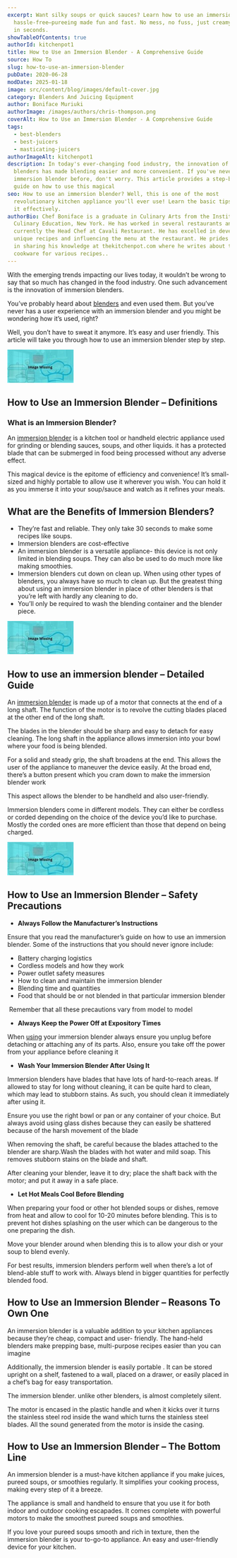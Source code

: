 ```yaml
---
excerpt: Want silky soups or quick sauces? Learn how to use an immersion blender
  hassle-free—pureeing made fun and fast. No mess, no fuss, just creamy results
  in seconds.
showTableOfContents: true
authorId: kitchenpot1
title: How to Use an Immersion Blender - A Comprehensive Guide
source: How To
slug: how-to-use-an-immersion-blender
pubDate: 2020-06-28
modDate: 2025-01-18
image: src/content/blog/images/default-cover.jpg
category: Blenders And Juicing Equipment
author: Boniface Muriuki
authorImage: /images/authors/chris-thompson.png
coverAlt: How to Use an Immersion Blender - A Comprehensive Guide
tags:
  - best-blenders
  - best-juicers
  - masticating-juicers
authorImageAlt: kitchenpot1
description: In today's ever-changing food industry, the innovation of immersion
  blenders has made blending easier and more convenient. If you've never used an
  immersion blender before, don't worry. This article provides a step-by-step
  guide on how to use this magical
seo: How to use an immersion blender? Well, this is one of the most
  revolutionary kitchen appliance you'll ever use! Learn the basic tips of using
  it effectively.
authorBio: Chef Boniface is a graduate in Culinary Arts from the Institute of
  Culinary Education, New York. He has worked in several restaurants and is
  currently the Head Chef at Cavali Restaurant. He has excelled in developing
  unique recipes and influencing the menu at the restaurant. He prides himself
  in sharing his knowledge at thekitchenpot.com where he writes about the best
  cookware for various recipes..
---
```


With the emerging trends impacting our lives today, it wouldn’t be wrong to say that so much has changed in the food industry. One such advancement is the innovation of immersion blenders.

You’ve probably heard about [blenders](https://thekitchenpot.com/blog/best-blender-for-protein-shakes//) and even used them. But you’ve never has a user experience with an immersion blender and you might be wondering how it’s used, right?

Well, you don’t have to sweat it anymore. It’s easy and user friendly. This article will take you through how to use an immersion blender step by step.

![](images/portablegasgrill.jpg)

## **How to Use an Immersion Blender – Definitions**

### **What is an Immersion Blender?**

An [immersion blender](https://en.wikipedia.org/wiki/Immersion_blender) is a kitchen tool or handheld electric appliance used for grinding or blending sauces, soups, and other liquids. it has a protected blade that can be submerged in food being processed without any adverse effect. 

This magical device is the epitome of efficiency and convenience! It’s small-sized and highly portable to allow use it wherever you wish. You can hold it as you immerse it into your soup/sauce and watch as it refines your meals.

## **What are the Benefits of Immersion Blenders?**

-   They’re fast and reliable. They only take 30 seconds to make some recipes like soups.
-   Immersion blenders are cost-effective
-   An immersion blender is a versatile appliance- this device is not only limited in blending soups. They can also be used to do much more like making smoothies.
-   Immersion blenders cut down on clean up. When using other types of blenders, you always have so much to clean up. But the greatest thing about using an immersion blender in place of other blenders is that you’re left with hardly any cleaning to do. 
-   You’ll only be required to wash the blending container and the blender piece.

![](images/portablegasgrill.jpg)

## **How to use an immersion blender – Detailed Guide**

An [immersion blender](https://www.wikihow.com/Use-an-Immersion-Blender) is made up of a motor that connects at the end of a long shaft. The function of the motor is to revolve the cutting blades placed at the other end of the long shaft.

The blades in the blender should be sharp and easy to detach for easy cleaning. The long shaft in the appliance allows immersion into your bowl where your food is being blended.

For a solid and steady grip, the shaft broadens at the end. This allows the user of the appliance to maneuver the device easily. At the broad end, there’s a button present which you cram down to make the immersion blender work

This aspect allows the blender to be handheld and also user-friendly.

Immersion blenders come in different models. They can either be cordless or corded depending on the choice of the device you’d like to purchase. Mostly the corded ones are more efficient than those that depend on being charged.

![How to Use Immersion Blender](images/portablegasgrill.jpg)

## **How to Use an Immersion Blender – Safety Precautions** 

-   **Always Follow the Manufacturer’s Instructions** 

Ensure that you read the manufacturer’s guide on how to use an immersion blender. Some of the instructions that you should never ignore include:

-   Battery charging logistics
-   Cordless models and how they work
-   Power outlet safety measures
-   How to clean and maintain the immersion blender
-   Blending time and quantities
-   Food that should be or not blended in that particular immersion blender

 Remember that all these precautions vary from model to model

-   **Always Keep the Power Off at Expository Times**

When [using](https://www.wikihow.com/Use-an-Immersion-Blender) your immersion blender always ensure you unplug before detaching or attaching any of its parts. Also, ensure you take off the power from your appliance before cleaning it

-   **Wash Your Immersion Blender After Using It**

Immersion blenders have blades that have lots of hard-to-reach areas. If allowed to stay for long without cleaning, it can be quite hard to clean, which may lead to stubborn stains. As such, you should clean it immediately after using it.

Ensure you use the right bowl or pan or any container of your choice. But always avoid using glass dishes because they can easily be shattered because of the harsh movement of the blade

When removing the shaft, be careful because the blades attached to the blender are sharp.Wash the blades with hot water and mild soap. This removes stubborn stains on the blade and shaft.

After cleaning your blender, leave it to dry; place the shaft back with the motor; and put it away in a safe place.

-   **Let Hot Meals Cool Before Blending** 

When preparing your food or other hot blended soups or dishes, remove from heat and allow to cool for 10-20 minutes before blending. This is to prevent hot dishes splashing on the user which can be dangerous to the one preparing the dish.

Move your blender around when blending this is to allow your dish or your soup to blend evenly.

For best results, immersion blenders perform well when there’s a lot of blend-able stuff to work with. Always blend in bigger quantities for perfectly blended food.

## **How to Use an Immersion Blender – Reasons To Own One**

An immersion blender is a valuable addition to your kitchen appliances because they’re cheap, compact and user- friendly. The hand-held blenders make prepping base, multi-purpose recipes easier than you can imagine

Additionally, the immersion blender is easily portable . It can be stored upright on a shelf, fastened to a wall, placed on a drawer, or easily placed in a chef’s bag for easy transportation.

The immersion blender. unlike other blenders, is almost completely silent.

The motor is encased in the plastic handle and when it kicks over it turns the stainless steel rod inside the wand which turns the stainless steel blades. All the sound generated from the motor is inside the casing.

## **How to Use an Immersion Blender – The Bottom Line**

An immersion blender is a must-have kitchen appliance if you make juices, pureed soups, or smoothies regularly. It simplifies your cooking process, making every step of it a breeze.

The appliance is small and handheld to ensure that you use it for both indoor and outdoor cooking escapades. It comes complete with powerful motors to make the smoothest pureed soups and smoothies.

If you love your pureed soups smooth and rich in texture, then the immersion blender is your to-go-to appliance. An easy and user-friendly device for your kitchen.
